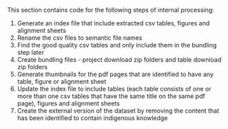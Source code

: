 This section contains code for the following steps of internal processing:
1. Generate an index file that include extracted csv tables, figures and alignment sheets
2. Rename the csv files to semantic file names
3. Find the good quality csv tables and only include them in the bundling step later
4. Create bundling files - project download zip folders and table download zip folders
5. Generate thumbnails for the pdf pages that are identified to have any table, figure or alignment sheet
6. Update the index file to include tables (each table consists of one or more than one csv tables that have the same title on the same pdf page), figures and alignment sheets
7. Create the external version of the dataset by removing the content that has been identified to contain indigenous knowledge

